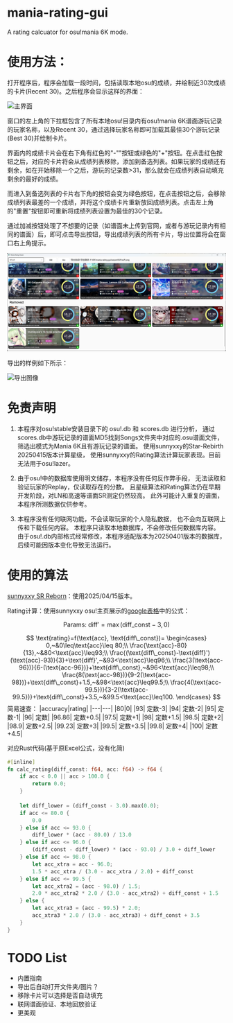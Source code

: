 # mania-rating-gui
A rating calcuator for osu!mania 6K mode.

# 使用方法：
打开程序后，程序会加载一段时间，包括读取本地osu的成绩，并绘制近30次成绩的卡片(Recent 30)。之后程序会显示这样的界面：

![主界面](/pics/main.jpg "主界面")

窗口的左上角的下拉框包含了所有本地osu!目录内有osu!mania 6K谱面游玩记录的玩家名称，以及Recent 30，通过选择玩家名称即可加载其最佳30个游玩记录(Best 30)并绘制卡片。

界面内的成绩卡片会在右下角有红色的"-""按钮或绿色的"+"按钮。在点击红色按钮之后，对应的卡片将会从成绩列表移除，添加到备选列表。如果玩家的成绩还有剩余，如在开始移除一个之后，游玩的记录数>31，那么就会在成绩列表自动填充剩余的最好的成绩。

而进入到备选列表的卡片右下角的按钮会变为绿色按钮，在点击按钮之后，会移除成绩列表最差的一个成绩，并将这个成绩卡片重新放回成绩列表。点击左上角的"重置"按钮即可重新将成绩列表设置为最佳的30个记录。

通过加减按钮处理了不想要的记录（如谱面未上传到官网，或者与游玩记录内有相同的谱面）后，即可点击导出按钮，导出成绩列表的所有卡片，导出位置将会在窗口右上角提示。

![导出](/pics/exported.jpg "导出")

导出的样例如下所示：

![导出图像](/pics/SiFouR.png "导出图像")

# 免责声明

1. 本程序对osu!stable安装目录下的 osu!.db 和 scores.db 进行分析，
    通过scores.db中游玩记录的谱面MD5找到Songs文件夹中对应的.osu谱面文件，
    筛选出模式为Mania 6K且有游玩记录的谱面。
    使用sunnyxxy的Star-Rebirth 20250415版本计算星级，
    使用sunnyxxy的Rating算法计算玩家表现。目前无法用于osu!lazer。

2. 由于osu!中的数据库使用明文储存，本程序没有任何反作弊手段，
    无法读取和验证玩家的Replay，仅读取存在的分数。
    且星级算法和Rating算法仍在早期开发阶段，对LN和高速等谱面SR测定仍然较高。
    此外可能计入重复的谱面，本程序所测数据仅供参考。

3. 本程序没有任何联网功能，不会读取玩家的个人隐私数据，
    也不会向互联网上传和下载任何内容。
    本程序只读取本地数据库，不会修改任何数据库内容。
    由于osu!.db内部格式经常修改，本程序适配版本为20250401版本的数据库，
    后续可能因版本变化导致无法运行。

# 使用的算法

[sunnyxxy SR Reborn](https://github.com/sunnyxxy/Star-Rating-Rebirth)：使用2025/04/15版本。

Rating计算：使用sunnyxxy osu!主页展示的[google表格](https://docs.google.com/spreadsheets/d/1orVFRc_dmCDaQaIEGi1vcjePcZ0od0qMriuUNJOQUO0/edit?pli=1&gid=777965813#gid=777965813)中的公式：

$$\text{Params: } \text{diff}'=\max(\text{diff\_const}-3,0)$$

$$
\text{rating}=f(\text{acc}, \text{diff\_const})=
\begin{cases}
    0,~&0\leq\text{acc}\leq 80;\\
    \frac{\text{acc}-80}{13},~&80<\text{acc}\leq93;\\
    \frac{(\text{diff\_const}-\text{diff}')(\text{acc}-93)}{3}+\text{diff}',~&93<\text{acc}\leq96;\\
    \frac{3(\text{acc-96})}{6-(\text{acc-96})}+\text{diff\_const},~&96<\text{acc}\leq98;\\
    \frac{8(\text{acc-98})}{9-2(\text{acc-98})}+\text{diff\_const}+1.5,~&98<\text{acc}\leq99.5;\\
    \frac{4(\text{acc-99.5})}{3-2(\text{acc-99.5})}+\text{diff\_const}+3.5,~&99.5<\text{acc}\leq100.
\end{cases}
$$
简易速查：
|accuracy|rating|
|---|---|
|80|0|
|93| 定数-3|
|94| 定数-2|
|95| 定数-1|
|96| 定数|
|96.86| 定数+0.5|
|97.5| 定数+1|
|98| 定数+1.5|
|98.5| 定数+2|
|98.9| 定数+2.5|
|99.23| 定数+3|
|99.5| 定数+3.5|
|99.8| 定数+4|
|100| 定数+4.5|

对应Rust代码(基于原Excel公式，没有化简)

```rust
#[inline]
fn calc_rating(diff_const: f64, acc: f64) -> f64 {
    if acc < 0.0 || acc > 100.0 {
        return 0.0;
    }

    let diff_lower = (diff_const - 3.0).max(0.0);
    if acc <= 80.0 {
        0.0
    } else if acc <= 93.0 {
        diff_lower * (acc - 80.0) / 13.0
    } else if acc <= 96.0 {
        (diff_const - diff_lower) * (acc - 93.0) / 3.0 + diff_lower
    } else if acc <= 98.0 {
        let acc_xtra = acc - 96.0;
        1.5 * acc_xtra / (3.0 - acc_xtra / 2.0) + diff_const
    } else if acc <= 99.5 {
        let acc_xtra2 = (acc - 98.0) / 1.5;
        2.0 * acc_xtra2 * 2.0 / (3.0 - acc_xtra2) + diff_const + 1.5
    } else {
        let acc_xtra3 = (acc - 99.5) * 2.0;
        acc_xtra3 * 2.0 / (3.0 - acc_xtra3) + diff_const + 3.5
    }
}
```


# TODO List
+ 内置指南
+ 导出后自动打开文件夹/图片？
+ 移除卡片可以选择是否自动填充
+ 联网谱面验证、本地回放验证
+ 更美观